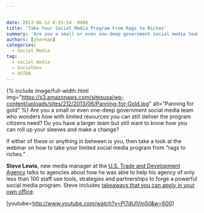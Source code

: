 ```yaml
---


date: 2013-06-12 8:55:54 -0400
title: 'Take Your Social Media Program From Rags to Riches'
summary: 'Are you a small or even one-deep government social media team who wonders how with limited resources you can still deliver the program citizens need? Do you have a larger team but still want to know how you can roll up your sleeves and make a change? If either of'
authors: [jherman]
categories:
  - Social Media
tag:
  - social media
  - SocialGov
  - USTDA
---
```


{% include image/full-width.html img="https://s3.amazonaws.com/sitesusa/wp-content/uploads/sites/212/2013/06/Panning-for-Gold.jpg" alt="Panning for gold" %}
Are you a small or even one-deep government social media team who wonders how with limited resources you can still deliver the program citizens need? Do you have a larger team but still want to know how you can roll up your sleeves and make a change?

If either of these or anything in between is you, then take a look at the webinar on how to take your limited social media program from “rags to riches.&#8221;

**Steve Lewis**, new media manager at the <a href="http://www.ustda.gov/" target="_blank">U.S. Trade and Development Agency</a> talks to agencies about how he was able to help his agency of only less than 100 staff use tools, strategies and partnerships to forge a powerful social media program. Steve includes [takeaways that you can apply in your own office](http://www.slideshare.net/DigitalGov/launching-a-social-media-program-with-limited-resources "Launching a Social Media Program With Limited Resources, June 20, 2013, U.S. Trade and Development Agency").

[youtube=http://www.youtube.com/watch?v=PI7dUlVm5iI&w=600]

&nbsp;

&nbsp;